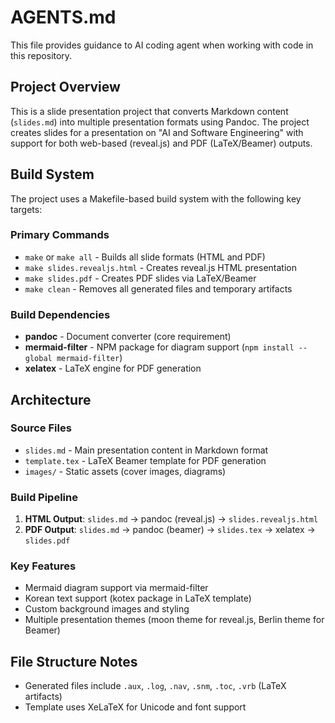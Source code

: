# AGENTS.md

This file provides guidance to AI coding agent when working with code in this repository.

## Project Overview

This is a slide presentation project that converts Markdown content (`slides.md`) into multiple presentation formats using Pandoc. The project creates slides for a presentation on "AI and Software Engineering" with support for both web-based (reveal.js) and PDF (LaTeX/Beamer) outputs.

## Build System

The project uses a Makefile-based build system with the following key targets:

### Primary Commands
- `make` or `make all` - Builds all slide formats (HTML and PDF)
- `make slides.revealjs.html` - Creates reveal.js HTML presentation
- `make slides.pdf` - Creates PDF slides via LaTeX/Beamer
- `make clean` - Removes all generated files and temporary artifacts

### Build Dependencies
- **pandoc** - Document converter (core requirement)
- **mermaid-filter** - NPM package for diagram support (`npm install --global mermaid-filter`)
- **xelatex** - LaTeX engine for PDF generation

## Architecture

### Source Files
- `slides.md` - Main presentation content in Markdown format
- `template.tex` - LaTeX Beamer template for PDF generation
- `images/` - Static assets (cover images, diagrams)

### Build Pipeline
1. **HTML Output**: `slides.md` → pandoc (reveal.js) → `slides.revealjs.html`
2. **PDF Output**: `slides.md` → pandoc (beamer) → `slides.tex` → xelatex → `slides.pdf`

### Key Features
- Mermaid diagram support via mermaid-filter
- Korean text support (kotex package in LaTeX template)
- Custom background images and styling
- Multiple presentation themes (moon theme for reveal.js, Berlin theme for Beamer)

## File Structure Notes
- Generated files include `.aux`, `.log`, `.nav`, `.snm`, `.toc`, `.vrb` (LaTeX artifacts)
- Template uses XeLaTeX for Unicode and font support
